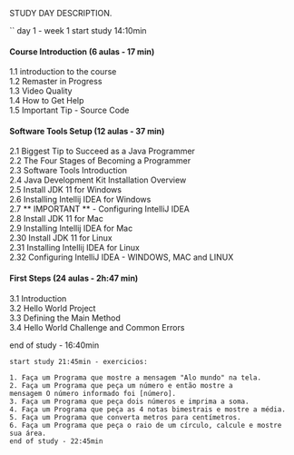 STUDY DAY DESCRIPTION.

`` day 1 - week 1
start study 14:10min


<h4>Course Introduction (6 aulas - 17 min)</h4>
1.1 introduction to the course <br>
1.2 Remaster in Progress<br>
1.3 Video Quality<br>
1.4 How to Get Help<br>
1.5 Important Tip - Source Code<br>


<h4>Software Tools Setup (12 aulas - 37 min)</h4>
2.1 Biggest Tip to Succeed as a Java Programmer<br>
2.2 The Four Stages of Becoming a Programmer<br>
2.3 Software Tools Introduction<br>
2.4 Java Development Kit Installation Overview<br>
2.5 Install JDK 11 for Windows<br>
2.6 Installing Intellij IDEA for Windows<br>
2.7 ** IMPORTANT ** - Configuring IntelliJ IDEA<br>
2.8 Install JDK 11 for Mac<br>
2.9 Installing Intellij IDEA for Mac<br>
2.30 Install JDK 11 for Linux<br>
2.31 Installing Intellij IDEA for Linux<br>
2.32 Configuring IntelliJ IDEA - WINDOWS, MAC and LINUX<br>


<h4>First Steps (24 aulas - 2h:47 min)</h4>
3.1 Introduction<br>
3.2 Hello World Project<br>
3.3 Defining the Main Method<br>
3.4 Hello World Challenge and Common Errors<br>


end of study - 16:40min
```
start study 21:45min - exercicios:

1. Faça um Programa que mostre a mensagem "Alo mundo" na tela.
2. Faça um Programa que peça um número e então mostre a 
mensagem O número informado foi [número].
3. Faça um Programa que peça dois números e imprima a soma.
4. Faça um Programa que peça as 4 notas bimestrais e mostre a média.
5. Faça um Programa que converta metros para centímetros.
6. Faça um Programa que peça o raio de um círculo, calcule e mostre 
sua área.
end of study - 22:45min
```

